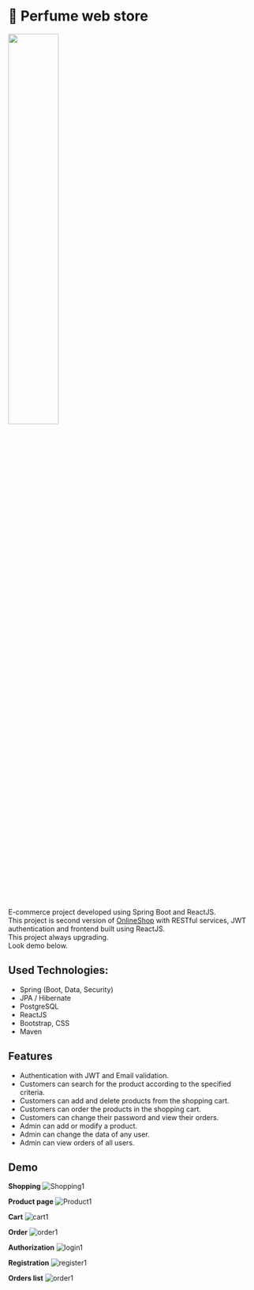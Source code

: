 # :hibiscus: Perfume web store

<div>
    <img src="https://i.ibb.co/6YNPHCd/LOGO3.jpg" width="45%" height="45%">
</div>

E-commerce project developed using Spring Boot and ReactJS.<br>
This project is second version of [OnlineShop](https://github.com/merikbest/OnlineShop) with RESTful services, JWT authentication and frontend built using ReactJS. <br>
This project always upgrading. <br>
Look demo below.

## Used Technologies:

* Spring (Boot, Data, Security)
* JPA / Hibernate
* PostgreSQL
* ReactJS
* Bootstrap, CSS
* Maven

## Features

* Authentication with JWT and Email validation.
* Customers can search for the product according to the specified criteria.
* Customers can add and delete products from the shopping cart.
* Customers can order the products in the shopping cart.
* Customers can change their password and view their orders.
* Admin can add or modify a product.
* Admin can change the data of any user.
* Admin can view orders of all users.

## Demo
**Shopping**
![Shopping1](https://i.ibb.co/tPPdfk5/Shopping1.jpg)

**Product page**
![Product1](https://i.ibb.co/GPcWsjb/Product1.jpg)

**Cart**
![cart1](https://i.ibb.co/ZhpM8Dx/cart1.jpg)

**Order**
![order1](https://i.ibb.co/CHspP01/order1.jpg)

**Authorization**
![login1](https://i.ibb.co/x7kbj8Q/login1.jpg)

**Registration**
![register1](https://i.ibb.co/3R5YQzm/register1.jpg)

**Orders list**
![order1](https://i.ibb.co/2g258yj/orders-list1.jpg)


















